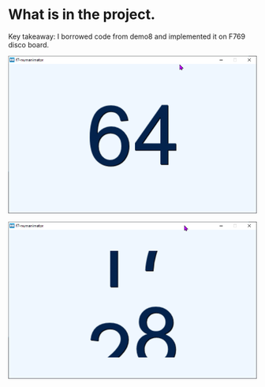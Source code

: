 
# What is in the project.

Key takeaway: I borrowed code from demo8 and implemented it on F769 disco board. 


![alt text](image.png)


![alt text](image-1.png)